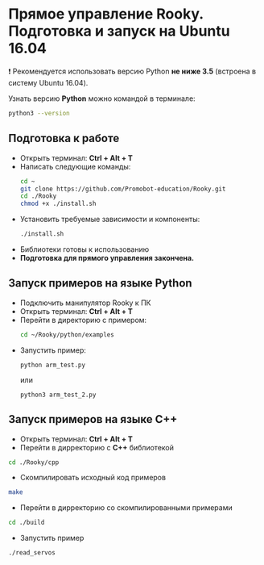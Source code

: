 # Прямое управление Rooky. Подготовка и запуск на Ubuntu 16.04

❗ Рекомендуется использовать версию Python **не ниже 3.5** (встроена в систему Ubuntu 16.04).

Узнать версию **Python** можно командой в терминале:
```sh
python3 --version
```

## Подготовка к работе
* Открыть терминал: **Ctrl + Alt + T**
* Написать следующие команды:
  ```sh
  cd ~
  git clone https://github.com/Promobot-education/Rooky.git
  cd ./Rooky
  chmod +x ./install.sh
  ```
* Установить требуемые зависимости и компоненты:
  ```bash
  ./install.sh
  ```
* Библиотеки готовы к использованию
* **Подготовка для прямого управления закончена.**

## Запуск примеров на языке Python
* Подключить манипулятор Rooky к ПК
* Открыть терминал: **Ctrl + Alt + T**
* Перейти в директорию с примером:
  ```sh
  cd ~/Rooky/python/examples
  ```
* Запустить пример:
  ```
  python arm_test.py
  ```  
  или  
  ```
  python3 arm_test_2.py
  ``` 


## Запуск примеров на языке С++
* Открыть терминал: **Ctrl + Alt + T**
* Перейти в дирректорию с **С++** библиотекой
```bash
cd ./Rooky/cpp
```
* Скомпилировать исходный код примеров
```bash
make
```
* Перейти в дирректорию со скомпилированными примерами
```bash
cd ./build
```
* Запустить пример
```bash
./read_servos
```